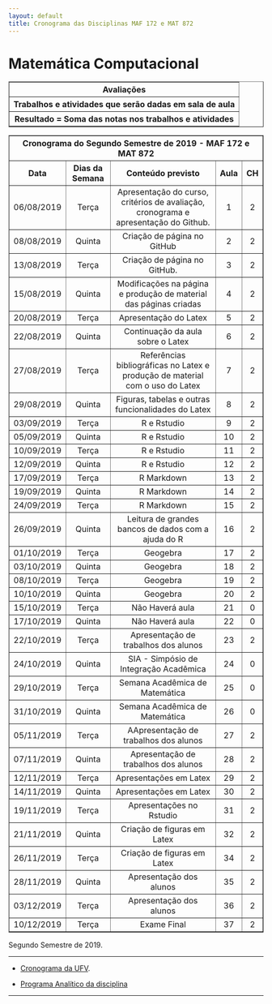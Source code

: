 ```yaml
---
layout: default
title: Cronograma das Disciplinas MAF 172 e MAT 872
---
```


<h1 class="pageTitle">Matemática Computacional</h1>

<DIV align="center"><CENTER>
<TABLE border="1" cellpadding="5" cellspacing="0">

<tr>
    <th colspan="3" align="center">Avaliações</th>
</tr>

<tr>
    <th colspan="3" align="center">Trabalhos e atividades que serão dadas em sala de aula</th>
</tr>

<tr>
    <th colspan="3" align="center">Resultado = Soma das notas nos trabalhos e atividades </th>
</tr>

</TABLE>
</CENTER></DIV>

<DIV align="center"><CENTER>
<TABLE border="1" cellpadding="5" cellspacing="0">

<tr>
    <th colspan="5" align="center">Cronograma do Segundo Semestre de 2019 - MAF 172 e MAT 872</th>
</tr>

<tr>		
<th valign="center" align="center">	Data	<BR></th>
<th valign="center" align="center">	Dias da Semana	<BR></th>
<th valign="center" align="center">	Conteúdo previsto	<BR></th>
<th valign="center" align="center">	Aula	<BR></th>
<th valign="center" align="center">	CH	<BR></th>
</tr>		
<tr>		
<td valign="center" align="center">	06/08/2019	<BR></td>
<td valign="center" align="center">	Terça	<BR></td>
<td valign="center" align="center">	Apresentação do curso, critérios de avaliação, cronograma e apresentação do Github.	<BR></td>
<td valign="center" align="center">	1	<BR></td>
<td valign="center" align="center">	2	<BR></td>
</tr>		
<tr>		
<td valign="center" align="center">	08/08/2019	<BR></td>
<td valign="center" align="center">	Quinta	<BR></td>
<td valign="center" align="center">	Criação de página no GitHub	<BR></td>
<td valign="center" align="center">	2	<BR></td>
<td valign="center" align="center">	2	<BR></td>
</tr>		
<tr>		
<td valign="center" align="center">	13/08/2019	<BR></td>
<td valign="center" align="center">	Terça	<BR></td>
<td valign="center" align="center">	Criação de página no GitHub.	<BR></td>
<td valign="center" align="center">	3	<BR></td>
<td valign="center" align="center">	2	<BR></td>
</tr>		
<tr>		
<td valign="center" align="center">	15/08/2019	<BR></td>
<td valign="center" align="center">	Quinta	<BR></td>
<td valign="center" align="center">	Modificações na página e produção de material das páginas criadas	<BR></td>
<td valign="center" align="center">	4	<BR></td>
<td valign="center" align="center">	2	<BR></td>
</tr>		
<tr>		
<td valign="center" align="center">	20/08/2019	<BR></td>
<td valign="center" align="center">	Terça	<BR></td>
<td valign="center" align="center">	Apresentação do Latex	<BR></td>
<td valign="center" align="center">	5	<BR></td>
<td valign="center" align="center">	2	<BR></td>
</tr>		
<tr>		
<td valign="center" align="center">	22/08/2019	<BR></td>
<td valign="center" align="center">	Quinta	<BR></td>
<td valign="center" align="center">	Continuação da aula sobre o Latex	<BR></td>
<td valign="center" align="center">	6	<BR></td>
<td valign="center" align="center">	2	<BR></td>
</tr>		
<tr>		
<td valign="center" align="center">	27/08/2019	<BR></td>
<td valign="center" align="center">	Terça	<BR></td>
<td valign="center" align="center">	Referências bibliográficas no Latex e produção de material com o uso do Latex	<BR></td>
<td valign="center" align="center">	7	<BR></td>
<td valign="center" align="center">	2	<BR></td>
</tr>		
<tr>		
<td valign="center" align="center">	29/08/2019	<BR></td>
<td valign="center" align="center">	Quinta	<BR></td>
<td valign="center" align="center">	Figuras, tabelas e outras funcionalidades do Latex	<BR></td>
<td valign="center" align="center">	8	<BR></td>
<td valign="center" align="center">	2	<BR></td>
</tr>		
<tr>		
<td valign="center" align="center">	03/09/2019	<BR></td>
<td valign="center" align="center">	Terça	<BR></td>
<td valign="center" align="center">	R e Rstudio	<BR></td>
<td valign="center" align="center">	9	<BR></td>
<td valign="center" align="center">	2	<BR></td>
</tr>		
<tr>		
<td valign="center" align="center">	05/09/2019	<BR></td>
<td valign="center" align="center">	Quinta	<BR></td>
<td valign="center" align="center">	R e Rstudio	<BR></td>
<td valign="center" align="center">	10	<BR></td>
<td valign="center" align="center">	2	<BR></td>
</tr>		
<tr>		
<td valign="center" align="center">	10/09/2019	<BR></td>
<td valign="center" align="center">	Terça	<BR></td>
<td valign="center" align="center">	R e Rstudio	<BR></td>
<td valign="center" align="center">	11	<BR></td>
<td valign="center" align="center">	2	<BR></td>
</tr>		
<tr>		
<td valign="center" align="center">	12/09/2019	<BR></td>
<td valign="center" align="center">	Quinta	<BR></td>
<td valign="center" align="center">	R e Rstudio	<BR></td>
<td valign="center" align="center">	12	<BR></td>
<td valign="center" align="center">	2	<BR></td>
</tr>		
<tr>		
<td valign="center" align="center">	17/09/2019	<BR></td>
<td valign="center" align="center">	Terça	<BR></td>
<td valign="center" align="center">	R Markdown	<BR></td>
<td valign="center" align="center">	13	<BR></td>
<td valign="center" align="center">	2	<BR></td>
</tr>		
<tr>		
<td valign="center" align="center">	19/09/2019	<BR></td>
<td valign="center" align="center">	Quinta	<BR></td>
<td valign="center" align="center">	R Markdown	<BR></td>
<td valign="center" align="center">	14	<BR></td>
<td valign="center" align="center">	2	<BR></td>
</tr>		
<tr>		
<td valign="center" align="center">	24/09/2019	<BR></td>
<td valign="center" align="center">	Terça	<BR></td>
<td valign="center" align="center">	R Markdown	<BR></td>
<td valign="center" align="center">	15	<BR></td>
<td valign="center" align="center">	2	<BR></td>
</tr>		
<tr>		
<td valign="center" align="center">	26/09/2019	<BR></td>
<td valign="center" align="center">	Quinta	<BR></td>
<td valign="center" align="center">	Leitura de grandes bancos de dados com a ajuda do R<BR></td>
<td valign="center" align="center">	16	<BR></td>
<td valign="center" align="center">	2	<BR></td>
</tr>		
<tr>		
<td valign="center" align="center">	01/10/2019	<BR></td>
<td valign="center" align="center">	Terça	<BR></td>
<td valign="center" align="center">	Geogebra	<BR></td>
<td valign="center" align="center">	17	<BR></td>
<td valign="center" align="center">	2	<BR></td>
</tr>		
<tr>		
<td valign="center" align="center">	03/10/2019	<BR></td>
<td valign="center" align="center">	Quinta	<BR></td>
<td valign="center" align="center">	Geogebra	<BR></td>
<td valign="center" align="center">	18	<BR></td>
<td valign="center" align="center">	2	<BR></td>
</tr>		
<tr>		
<td valign="center" align="center">	08/10/2019	<BR></td>
<td valign="center" align="center">	Terça	<BR></td>
<td valign="center" align="center">	Geogebra	<BR></td>
<td valign="center" align="center">	19	<BR></td>
<td valign="center" align="center">	2	<BR></td>
</tr>		
<tr>		
<td valign="center" align="center">	10/10/2019	<BR></td>
<td valign="center" align="center">	Quinta	<BR></td>
<td valign="center" align="center">	Geogebra	<BR></td>
<td valign="center" align="center">	20	<BR></td>
<td valign="center" align="center">	2	<BR></td>
</tr>		
<tr>		
<td valign="center" align="center">	15/10/2019	<BR></td>
<td valign="center" align="center">	Terça	<BR></td>
<td valign="center" align="center">	Não Haverá aula	<BR></td>
<td valign="center" align="center">	21	<BR></td>
<td valign="center" align="center">	0	<BR></td>
</tr>		
<tr>		
<td valign="center" align="center">	17/10/2019	<BR></td>
<td valign="center" align="center">	Quinta	<BR></td>
<td valign="center" align="center">	Não Haverá aula	<BR></td>
<td valign="center" align="center">	22	<BR></td>
<td valign="center" align="center">	0	<BR></td>
</tr>		
<tr>		
<td valign="center" align="center">	22/10/2019	<BR></td>
<td valign="center" align="center">	Terça	<BR></td>
<td valign="center" align="center">	Apresentação de trabalhos dos alunos	<BR></td>
<td valign="center" align="center">	23	<BR></td>
<td valign="center" align="center">	2	<BR></td>
</tr>		
<tr>		
<td valign="center" align="center">	24/10/2019	<BR></td>
<td valign="center" align="center">	Quinta	<BR></td>
<td valign="center" align="center">	SIA - Simpósio de Integração Acadêmica	<BR></td>
<td valign="center" align="center">	24	<BR></td>
<td valign="center" align="center">	0	<BR></td>
</tr>		
<tr>		
<td valign="center" align="center">	29/10/2019	<BR></td>
<td valign="center" align="center">	Terça	<BR></td>
<td valign="center" align="center">	Semana Acadêmica de Matemática	<BR></td>
<td valign="center" align="center">	25	<BR></td>
<td valign="center" align="center">	0	<BR></td>
</tr>		
<tr>		
<td valign="center" align="center">	31/10/2019	<BR></td>
<td valign="center" align="center">	Quinta	<BR></td>
<td valign="center" align="center">	Semana Acadêmica de Matemática	<BR></td>
<td valign="center" align="center">	26	<BR></td>
<td valign="center" align="center">	0	<BR></td>
</tr>		
<tr>		
<td valign="center" align="center">	05/11/2019	<BR></td>
<td valign="center" align="center">	Terça	<BR></td>
<td valign="center" align="center">	AApresentação de trabalhos dos alunos	<BR></td>
<td valign="center" align="center">	27	<BR></td>
<td valign="center" align="center">	2	<BR></td>
</tr>		
<tr>		
<td valign="center" align="center">	07/11/2019	<BR></td>
<td valign="center" align="center">	Quinta	<BR></td>
<td valign="center" align="center">	Apresentação de trabalhos dos alunos	<BR></td>
<td valign="center" align="center">	28	<BR></td>
<td valign="center" align="center">	2	<BR></td>
</tr>		
<tr>		
<td valign="center" align="center">	12/11/2019	<BR></td>
<td valign="center" align="center">	Terça	<BR></td>
<td valign="center" align="center">	Apresentações em Latex	<BR></td>
<td valign="center" align="center">	29	<BR></td>
<td valign="center" align="center">	2	<BR></td>
</tr>		
<tr>		
<td valign="center" align="center">	14/11/2019	<BR></td>
<td valign="center" align="center">	Quinta	<BR></td>
<td valign="center" align="center">	Apresentações em Latex	<BR></td>
<td valign="center" align="center">	30	<BR></td>
<td valign="center" align="center">	2	<BR></td>
</tr>		
<tr>		
<td valign="center" align="center">	19/11/2019	<BR></td>
<td valign="center" align="center">	Terça	<BR></td>
<td valign="center" align="center">	Apresentações no Rstudio	<BR></td>
<td valign="center" align="center">	31	<BR></td>
<td valign="center" align="center">	2	<BR></td>
</tr>		
<tr>		
<td valign="center" align="center">	21/11/2019	<BR></td>
<td valign="center" align="center">	Quinta	<BR></td>
<td valign="center" align="center">	Criação de figuras em Latex	<BR></td>
<td valign="center" align="center">	32	<BR></td>
<td valign="center" align="center">	2	<BR></td>
</tr>		
<tr>		
<td valign="center" align="center">	26/11/2019	<BR></td>
<td valign="center" align="center">	Terça	<BR></td>
<td valign="center" align="center">	Criação de figuras em Latex	<BR></td>
<td valign="center" align="center">	34	<BR></td>
<td valign="center" align="center">	2	<BR></td>
</tr>		
<tr>		
<td valign="center" align="center">	28/11/2019	<BR></td>
<td valign="center" align="center">	Quinta	<BR></td>
<td valign="center" align="center">	Apresentação dos alunos	<BR></td>
<td valign="center" align="center">	35	<BR></td>
<td valign="center" align="center">	2	<BR></td>
</tr>		
<tr>		
<td valign="center" align="center">	03/12/2019	<BR></td>
<td valign="center" align="center">	Terça	<BR></td>
<td valign="center" align="center">	Apresentação dos alunos	<BR></td>
<td valign="center" align="center">	36	<BR></td>
<td valign="center" align="center">	2	<BR></td>
</tr>		
<tr>		
<td valign="center" align="center">	10/12/2019	<BR></td>
<td valign="center" align="center">	Terça	<BR></td>
<td valign="center" align="center">	Exame Final	<BR></td>
<td valign="center" align="center">	37	<BR></td>
<td valign="center" align="center">	2	<BR></td>
</tr>		
	
		
	

</TABLE>
</CENTER></DIV>

<p class="intro">Segundo Semestre de 2019.</p>

---

* [Cronograma da UFV][UFV-gh].

* [Programa Analítico da disciplina][pa]

---

[UFV-gh]:https://rawgit.com/maf335.github.io/master/Cronogramas/Calendario_UFV.pdf

[pa]:
[UFV-gh]:https://rawgit.com/maf335.github.io/master/Cronogramas/Calendario_UFV.pdf
